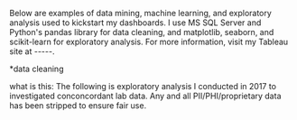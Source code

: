 Below are examples of data mining, machine learning, and exploratory analysis used to kickstart my dashboards. I use MS SQL Server and Python's pandas library for data cleaning, and matplotlib, seaborn, and scikit-learn for exploratory analysis. For more information, visit my Tableau site at -----.

*data cleaning

what is this: The following is exploratory analysis I conducted in 2017 to investigated conconcordant lab data. Any and all PII/PHI/proprietary data has been stripped to ensure fair use.
